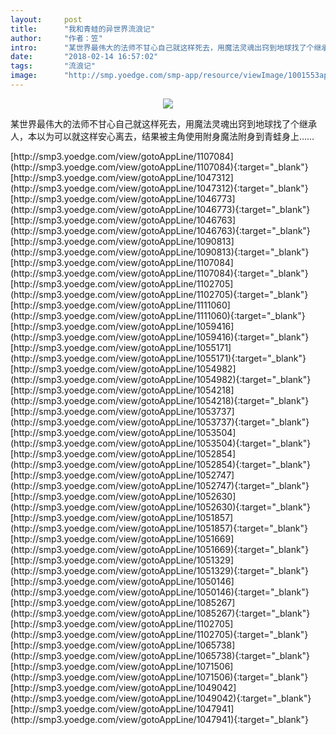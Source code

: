 ```yaml
---
layout:     post
title:      "我和青蛙的异世界流浪记"
author:     "作者：笠"
intro:      "某世界最伟大的法师不甘心自己就这样死去，用魔法灵魂出窍到地球找了个继承人，本以为可以就这样安心离去，结果被主角使用附身魔法附身到青蛙身上……"
date:       "2018-02-14 16:57:02"
tags:       "流浪记"
image:      "http://smp.yoedge.com/smp-app/resource/viewImage/1001553appline.png"
---
```

<div style="text-align: center">
<p><img src="http://smp.yoedge.com/smp-app/resource/viewImage/1001553appline.png"/></p>
</div>
<p class="post-meta">
<span>某世界最伟大的法师不甘心自己就这样死去，用魔法灵魂出窍到地球找了个继承人，本以为可以就这样安心离去，结果被主角使用附身魔法附身到青蛙身上……</span>
</p>
[http://smp3.yoedge.com/view/gotoAppLine/1107084](http://smp3.yoedge.com/view/gotoAppLine/1107084){:target="_blank"}
[http://smp3.yoedge.com/view/gotoAppLine/1047312](http://smp3.yoedge.com/view/gotoAppLine/1047312){:target="_blank"}
[http://smp3.yoedge.com/view/gotoAppLine/1046773](http://smp3.yoedge.com/view/gotoAppLine/1046773){:target="_blank"}
[http://smp3.yoedge.com/view/gotoAppLine/1046763](http://smp3.yoedge.com/view/gotoAppLine/1046763){:target="_blank"}
[http://smp3.yoedge.com/view/gotoAppLine/1090813](http://smp3.yoedge.com/view/gotoAppLine/1090813){:target="_blank"}
[http://smp3.yoedge.com/view/gotoAppLine/1107084](http://smp3.yoedge.com/view/gotoAppLine/1107084){:target="_blank"}
[http://smp3.yoedge.com/view/gotoAppLine/1102705](http://smp3.yoedge.com/view/gotoAppLine/1102705){:target="_blank"}
[http://smp3.yoedge.com/view/gotoAppLine/1111060](http://smp3.yoedge.com/view/gotoAppLine/1111060){:target="_blank"}
[http://smp3.yoedge.com/view/gotoAppLine/1059416](http://smp3.yoedge.com/view/gotoAppLine/1059416){:target="_blank"}
[http://smp3.yoedge.com/view/gotoAppLine/1055171](http://smp3.yoedge.com/view/gotoAppLine/1055171){:target="_blank"}
[http://smp3.yoedge.com/view/gotoAppLine/1054982](http://smp3.yoedge.com/view/gotoAppLine/1054982){:target="_blank"}
[http://smp3.yoedge.com/view/gotoAppLine/1054218](http://smp3.yoedge.com/view/gotoAppLine/1054218){:target="_blank"}
[http://smp3.yoedge.com/view/gotoAppLine/1053737](http://smp3.yoedge.com/view/gotoAppLine/1053737){:target="_blank"}
[http://smp3.yoedge.com/view/gotoAppLine/1053504](http://smp3.yoedge.com/view/gotoAppLine/1053504){:target="_blank"}
[http://smp3.yoedge.com/view/gotoAppLine/1052854](http://smp3.yoedge.com/view/gotoAppLine/1052854){:target="_blank"}
[http://smp3.yoedge.com/view/gotoAppLine/1052747](http://smp3.yoedge.com/view/gotoAppLine/1052747){:target="_blank"}
[http://smp3.yoedge.com/view/gotoAppLine/1052630](http://smp3.yoedge.com/view/gotoAppLine/1052630){:target="_blank"}
[http://smp3.yoedge.com/view/gotoAppLine/1051857](http://smp3.yoedge.com/view/gotoAppLine/1051857){:target="_blank"}
[http://smp3.yoedge.com/view/gotoAppLine/1051669](http://smp3.yoedge.com/view/gotoAppLine/1051669){:target="_blank"}
[http://smp3.yoedge.com/view/gotoAppLine/1051329](http://smp3.yoedge.com/view/gotoAppLine/1051329){:target="_blank"}
[http://smp3.yoedge.com/view/gotoAppLine/1050146](http://smp3.yoedge.com/view/gotoAppLine/1050146){:target="_blank"}
[http://smp3.yoedge.com/view/gotoAppLine/1085267](http://smp3.yoedge.com/view/gotoAppLine/1085267){:target="_blank"}
[http://smp3.yoedge.com/view/gotoAppLine/1102705](http://smp3.yoedge.com/view/gotoAppLine/1102705){:target="_blank"}
[http://smp3.yoedge.com/view/gotoAppLine/1065738](http://smp3.yoedge.com/view/gotoAppLine/1065738){:target="_blank"}
[http://smp3.yoedge.com/view/gotoAppLine/1071506](http://smp3.yoedge.com/view/gotoAppLine/1071506){:target="_blank"}
[http://smp3.yoedge.com/view/gotoAppLine/1049042](http://smp3.yoedge.com/view/gotoAppLine/1049042){:target="_blank"}
[http://smp3.yoedge.com/view/gotoAppLine/1047941](http://smp3.yoedge.com/view/gotoAppLine/1047941){:target="_blank"}



